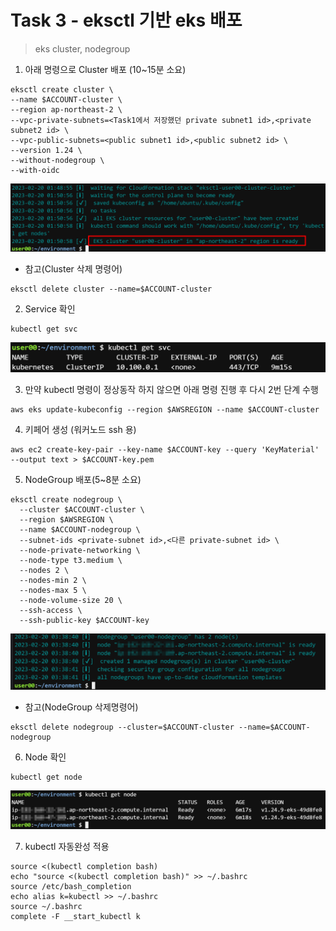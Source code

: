 # Task 3 - eksctl 기반 eks 배포

> eks cluster, nodegroup

1. 아래 명령으로 Cluster 배포 (10~15분 소요)

```
eksctl create cluster \
--name $ACCOUNT-cluster \
--region ap-northeast-2 \
--vpc-private-subnets=<Task1에서 저장했던 private subnet1 id>,<private subnet2 id> \
--vpc-public-subnets=<public subnet1 id>,<public subnet2 id> \
--version 1.24 \
--without-nodegroup \
--with-oidc
```

![](../img/L1T3-1.png)

* 참고(Cluster 삭제 명령어)

```
eksctl delete cluster --name=$ACCOUNT-cluster
```

2. Service 확인 
```
kubectl get svc
```

![](../img/L1T3-2.png)

3. 만약 kubectl 명령이 정상동작 하지 않으면 아래 명령 진행 후 다시 2번 단계 수행
```
aws eks update-kubeconfig --region $AWSREGION --name $ACCOUNT-cluster
```

4. 키페어 생성 (워커노드 ssh 용)
```
aws ec2 create-key-pair --key-name $ACCOUNT-key --query 'KeyMaterial' --output text > $ACCOUNT-key.pem
```

5. NodeGroup 배포(5~8분 소요)
```
eksctl create nodegroup \
  --cluster $ACCOUNT-cluster \
  --region $AWSREGION \
  --name $ACCOUNT-nodegroup \
  --subnet-ids <private-subnet id>,<다른 private-subnet id> \
  --node-private-networking \
  --node-type t3.medium \
  --nodes 2 \
  --nodes-min 2 \
  --nodes-max 5 \
  --node-volume-size 20 \
  --ssh-access \
  --ssh-public-key $ACCOUNT-key
```

![](../img/L1T3-5.png)

* 참고(NodeGroup 삭제명령어)
```
eksctl delete nodegroup --cluster=$ACCOUNT-cluster --name=$ACCOUNT-nodegroup
```



6. Node 확인
```
kubectl get node
```

![](../img/L1T3-6.png)

7. kubectl 자동완성 적용
```
source <(kubectl completion bash)
echo "source <(kubectl completion bash)" >> ~/.bashrc
source /etc/bash_completion
echo alias k=kubectl >> ~/.bashrc
source ~/.bashrc
complete -F __start_kubectl k
```





